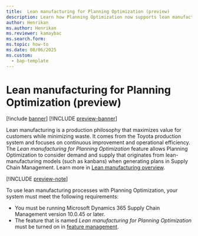 ```yaml
---
title:  Lean manufacturing for Planning Optimization (preview)
description: Learn how Planning Optimization now supports lean manufacturing processes
author: Henrikan
ms.author: Henrikan
ms.reviewer: kamaybac
ms.search.form: 
ms.topic: how-to
ms.date: 08/06/2025
ms.custom: 
  - bap-template
---
```


# Lean manufacturing for Planning Optimization (preview)

[!include [banner](../../includes/banner.md)]
[!INCLUDE [preview-banner](~/../shared-content/shared/preview-includes/preview-banner.md)]
<!-- KFM: Preview until further notice -->

Lean manufacturing is a production philosophy that maximizes value for customers while minimizing waste. It comes from the Toyota production system and focuses on continuous improvement and operational efficiency. The *Lean manufacturing for Planning Optimization* feature allows Planning Optimization to consider demand and supply that originates from lean-manufacturing models (such as kanbans) when generating plans in Supply Chain Management. Learn more in [Lean manufacturing overview](../production-control/lean-manufacturing-overview.md).

[!INCLUDE [preview-note](~/../shared-content/shared/preview-includes/preview-note-d365.md)]

To use lean manufacturing processes with Planning Optimization, your system must meet the following requirements:

- You must be running Microsoft Dynamics 365 Supply Chain Management version 10.0.45 or later.
- The feature that is named *Lean manufacturing for Planning Optimization* must be turned on in [feature management](../../fin-ops-core/fin-ops/get-started/feature-management/feature-management-overview.md).
